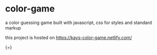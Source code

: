 # color-game
a color guessing game built with javascript, css for styles and standard markup 

this project is hosted on https://kays-color-game.netlify.com/


{=}

